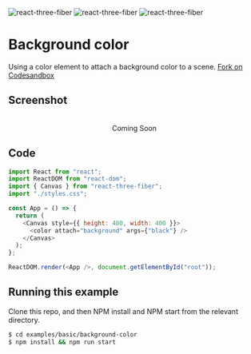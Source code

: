 ![react-three-fiber](https://img.shields.io/badge/dynamic/json?url=https://raw.githubusercontent.com/onion2k/r3f-by-example/develop/examples/basic/background-color/package.json&label=react-three-fiber&query=$.dependencies['react-three-fiber']&color=green) ![react-three-fiber](https://img.shields.io/badge/dynamic/json?url=https://raw.githubusercontent.com/onion2k/r3f-by-example/develop/examples/basic/background-color/package.json&label=three&query=$.dependencies['three']&color=green) ![react-three-fiber](https://img.shields.io/badge/dynamic/json?url=https://raw.githubusercontent.com/onion2k/r3f-by-example/develop/examples/basic/background-color/package.json&label=@react-three/drei&query=$.dependencies['@react-three/drei']&color=green)

# Background color

Using a color element to attach a background color to a scene. [Fork on Codesandbox](https://githubbox.com/onion2k/r3f-by-example/tree/develop/examples/basic/background-color)

## Screenshot
<div align="center">
  <br>
    Coming Soon
  <br>
</div>

## Code
```js
import React from "react";
import ReactDOM from "react-dom";
import { Canvas } from "react-three-fiber";
import "./styles.css";

const App = () => {
  return (
    <Canvas style={{ height: 400, width: 400 }}>
      <color attach="background" args={"black"} />
    </Canvas>
  );
};

ReactDOM.render(<App />, document.getElementById("root"));

```

## Running this example

Clone this repo, and then NPM install and NPM start from the relevant directory.

```bash
$ cd examples/basic/background-color
$ npm install && npm run start
```